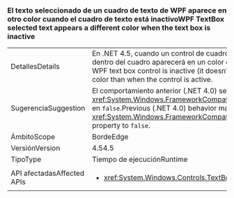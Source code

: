 ### <a name="wpf-textbox-selected-text-appears-a-different-color-when-the-text-box-is-inactive"></a><span data-ttu-id="2adb5-101">El texto seleccionado de un cuadro de texto de WPF aparece en otro color cuando el cuadro de texto está inactivo</span><span class="sxs-lookup"><span data-stu-id="2adb5-101">WPF TextBox selected text appears a different color when the text box is inactive</span></span>

|   |   |
|---|---|
|<span data-ttu-id="2adb5-102">Detalles</span><span class="sxs-lookup"><span data-stu-id="2adb5-102">Details</span></span>|<span data-ttu-id="2adb5-103">En .NET 4.5, cuando un control de cuadro de texto de WPF esté inactivo (sin el foco), el texto seleccionado dentro del cuadro aparecerá en un color diferente al que lo haría con el control activo.</span><span class="sxs-lookup"><span data-stu-id="2adb5-103">In .NET 4.5, when a WPF text box control is inactive (it doesn't have focus), the selected text inside the box will appear a different color than when the control is active.</span></span>|
|<span data-ttu-id="2adb5-104">Sugerencia</span><span class="sxs-lookup"><span data-stu-id="2adb5-104">Suggestion</span></span>|<span data-ttu-id="2adb5-105">El comportamiento anterior (.NET 4.0) se puede restaurar si se establece la propiedad <xref:System.Windows.FrameworkCompatibilityPreferences.AreInactiveSelectionHighlightBrushKeysSupported> en <code>false</code>.</span><span class="sxs-lookup"><span data-stu-id="2adb5-105">Previous (.NET 4.0) behavior may be restored by setting the <xref:System.Windows.FrameworkCompatibilityPreferences.AreInactiveSelectionHighlightBrushKeysSupported> property to <code>false</code>.</span></span>|
|<span data-ttu-id="2adb5-106">Ámbito</span><span class="sxs-lookup"><span data-stu-id="2adb5-106">Scope</span></span>|<span data-ttu-id="2adb5-107">Borde</span><span class="sxs-lookup"><span data-stu-id="2adb5-107">Edge</span></span>|
|<span data-ttu-id="2adb5-108">Versión</span><span class="sxs-lookup"><span data-stu-id="2adb5-108">Version</span></span>|<span data-ttu-id="2adb5-109">4.5</span><span class="sxs-lookup"><span data-stu-id="2adb5-109">4.5</span></span>|
|<span data-ttu-id="2adb5-110">Tipo</span><span class="sxs-lookup"><span data-stu-id="2adb5-110">Type</span></span>|<span data-ttu-id="2adb5-111">Tiempo de ejecución</span><span class="sxs-lookup"><span data-stu-id="2adb5-111">Runtime</span></span>|
|<span data-ttu-id="2adb5-112">API afectadas</span><span class="sxs-lookup"><span data-stu-id="2adb5-112">Affected APIs</span></span>|<ul><li><xref:System.Windows.Controls.TextBox?displayProperty=nameWithType></li></ul>|

